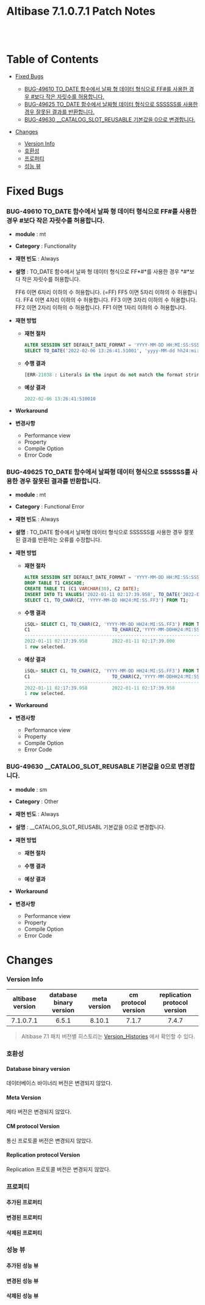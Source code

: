 Altibase 7.1.0.7.1 Patch Notes
==============================

<br/>

<br/>

# Table of Contents 

- [Fixed Bugs](#fixed-bugs)
  - [BUG-49610 TO\_DATE 함수에서 날짜 형 데이터 형식으로 FF\#를 사용한 경우 \#보다 작은 자릿수를 허용합니다.](#bug-49610to_date-%ED%95%A8%EC%88%98%EC%97%90%EC%84%9C-%EB%82%A0%EC%A7%9C-%ED%98%95-%EB%8D%B0%EC%9D%B4%ED%84%B0-%ED%98%95%EC%8B%9D%EC%9C%BC%EB%A1%9C-ff%EB%A5%BC-%EC%82%AC%EC%9A%A9%ED%95%9C-%EA%B2%BD%EC%9A%B0-%EB%B3%B4%EB%8B%A4-%EC%9E%91%EC%9D%80-%EC%9E%90%EB%A6%BF%EC%88%98%EB%A5%BC-%ED%97%88%EC%9A%A9%ED%95%A9%EB%8B%88%EB%8B%A4)
  - [BUG-49625 TO\_DATE 함수에서 날짜형 데이터 형식으로 SSSSSS를 사용한 경우 잘못된 결과를 반환합니다.](#bug-49625to_date-%ED%95%A8%EC%88%98%EC%97%90%EC%84%9C-%EB%82%A0%EC%A7%9C%ED%98%95-%EB%8D%B0%EC%9D%B4%ED%84%B0-%ED%98%95%EC%8B%9D%EC%9C%BC%EB%A1%9C-ssssss%EB%A5%BC-%EC%82%AC%EC%9A%A9%ED%95%9C-%EA%B2%BD%EC%9A%B0-%EC%9E%98%EB%AA%BB%EB%90%9C-%EA%B2%B0%EA%B3%BC%EB%A5%BC-%EB%B0%98%ED%99%98%ED%95%A9%EB%8B%88%EB%8B%A4)
  - [BUG-49630 \_\_CATALOG\_SLOT\_REUSABLE 기본값을 0으로 변경합니다.](#bug-49630__catalog_slot_reusable-%EA%B8%B0%EB%B3%B8%EA%B0%92%EC%9D%84-0%EC%9C%BC%EB%A1%9C-%EB%B3%80%EA%B2%BD%ED%95%A9%EB%8B%88%EB%8B%A4)

- [Changes](#changes)
  - [Version Info](#version-info)
  - [호환성](#%ED%98%B8%ED%99%98%EC%84%B1)
  - [프로퍼티](#%ED%94%84%EB%A1%9C%ED%8D%BC%ED%8B%B0)
  - [성능 뷰](#%EC%84%B1%EB%8A%A5-%EB%B7%B0)

    

#  Fixed Bugs

### BUG-49610 TO\_DATE 함수에서 날짜 형 데이터 형식으로 FF\#를 사용한 경우 \#보다 작은 자릿수를 허용합니다.

-   **module** : mt
-   **Category** : Functionality
-   **재현 빈도** : Always
-   **설명** : TO\_DATE 함수에서 날짜 형 데이터 형식으로 FF*\#*를 사용한 경우 *\#*보다 작은 자릿수를 허용합니다.
    
    FF6 이면 6자리 이하의 수 허용합니다. (=FF)
    FF5 이면 5자리 이하의 수 허용합니다.
    FF4 이면 4자리 이하의 수 허용합니다.
    FF3 이면 3자리 이하의 수 허용합니다.
    FF2 이면 2자리 이하의 수 허용합니다.
    FF1 이면 1자리 이하의 수 허용합니다.
    
-   **재현 방법**

    -   **재현 절차**

        ```sql
        ALTER SESSION SET DEFAULT_DATE_FORMAT = 'YYYY-MM-DD HH:MI:SS:SSSSSS';
        SELECT TO_DATE('2022-02-06 13:26:41.51001', 'yyyy-MM-dd hh24:mi:ss.ff6') FROM DUAL;
        ```

    -   **수행 결과**

        ```sql
        [ERR-21038 : Literals in the input do not match the format string.]
        ```

    -   **예상 결과**

        ```sql
        2022-02-06 13:26:41:510010
        ```

-   **Workaround**

-   **변경사항**

    -   Performance view
    -   Property
    -   Compile Option
    -   Error Code

### BUG-49625 TO\_DATE 함수에서 날짜형 데이터 형식으로 SSSSSS를 사용한 경우 잘못된 결과를 반환합니다.

-   **module** : mt

-   **Category** : Functional Error

-   **재현 빈도** : Always

-   **설명** : TO\_DATE 함수에서 날짜형 데이터 형식으로 SSSSSS를 사용한 경우 잘못된 결과를 반환하는 오류를 수정합니다.
    
-   **재현 방법**

    -   **재현 절차**

        ```sql
        ALTER SESSION SET DEFAULT_DATE_FORMAT = 'YYYY-MM-DD HH:MI:SS:SSSSSS';
        DROP TABLE T1 CASCADE;
        CREATE TABLE T1 (C1 VARCHAR(30), C2 DATE);
        INSERT INTO T1 VALUES('2022-01-11 02:17:39.958', TO_DATE('2022-01-11 02:17:39.958', 'YYYY-MM-DD HH:MI:SS.SSSSSS'));
        SELECT C1, TO_CHAR(C2, 'YYYY-MM-DD HH24:MI:SS.FF3') FROM T1;
        ```

    -   **수행 결과**

        ```sql
        iSQL> SELECT C1, TO_CHAR(C2, 'YYYY-MM-DD HH24:MI:SS.FF3') FROM T1;
        C1                              TO_CHAR(C2,'YYYY-MM-DDHH24:MI:SS.FF3')                  
        -----------------------------------------------------------------------------------------------------
        2022-01-11 02:17:39.958         2022-01-11 02:17:39.000                                 
        1 row selected.
        ```

    -   **예상 결과**

        ```sql
        iSQL> SELECT C1, TO_CHAR(C2, 'YYYY-MM-DD HH24:MI:SS.FF3') FROM T1;
        C1                              TO_CHAR(C2,'YYYY-MM-DDHH24:MI:SS.FF3')                  
        -----------------------------------------------------------------------------------------------------
        2022-01-11 02:17:39.958         2022-01-11 02:17:39.958                                 
        1 row selected.
        ```

-   **Workaround**

-   **변경사항**

    -   Performance view
    -   Property
    -   Compile Option
    -   Error Code

### BUG-49630 \_\_CATALOG\_SLOT\_REUSABLE 기본값을 0으로 변경합니다.

-   **module** : sm

-   **Category** : Other

-   **재현 빈도** : Always

-   **설명** : \_\_CATALOG\_SLOT\_REUSABL 기본값을 0으로 변경합니다.

-   **재현 방법**
    -   **재현 절차**
    
    -   **수행 결과**
    
    -   **예상 결과**
    
-   **Workaround**

-   **변경사항**

    -   Performance view
    -   Property
    -   Compile Option
    -   Error Code

Changes
=======

### Version Info

| altibase version | database binary version | meta version | cm protocol version | replication protocol version |
| :--------------: | :---------------------: | :----------: | :-----------------: | :--------------------------: |
|    7.1.0.7.1     |          6.5.1          |    8.10.1    |        7.1.7        |            7.4.7             |

> Altibase 7.1 패치 버전별 히스토리는 [Version\_Histories](https://github.com/ALTIBASE/Documents/blob/master/PatchNotes/Altibase_7_1_Version_Histories.md) 에서 확인할 수 있다.

### 호환성

#### Database binary version

데이터베이스 바이너리 버전은 변경되지 않았다.

#### Meta Version

메타 버전은 변경되지 않았다.

#### CM protocol Version

통신 프로토콜 버전은 변경되지 않았다.

#### Replication protocol Version

Replication 프로토콜 버전은 변경되지 않았다.

### 프로퍼티

#### 추가된 프로퍼티

#### 변경된 프로퍼티

#### 삭제된 프로퍼티

### 성능 뷰

#### 추가된 성능 뷰

#### 변경된 성능 뷰

#### 삭제된 성능 뷰
